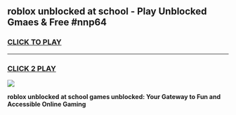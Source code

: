 
## roblox unblocked at school - Play Unblocked Gmaes & Free #nnp64
<h3>
<a href="https://news.freeplayer.one?title=roblox_unblocked_at_school&ref=24F">CLICK TO PLAY</a></h3>
<hr>

<h3>
<a href="https://news.freeplayer.one?title=roblox_unblocked_at_school&ref=24F">CLICK 2 PLAY</a>
  
</h3>

<a href="https://news.freeplayer.one?title=roblox_unblocked_at_school&ref=24F/"><img src="https://clearcache.store/games.png"></a>


**roblox unblocked at school games unblocked: Your Gateway to Fun and Accessible Online Gaming**
